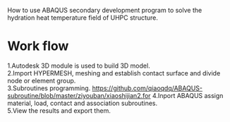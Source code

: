 How to use ABAQUS secondary development program to solve the hydration heat temperature field of UHPC structure.
# Work flow
1.Autodesk 3D module is used to build 3D model.        
2.Import HYPERMESH, meshing and establish contact surface and divide node or element group.         
3.Subroutines programming. 
https://github.com/qiaoqdq/ABAQUS-subroutine/blob/master/ziyouban/xiaoshijian2.for 
4.Inport ABAQUS assign material, load, contact and association subroutines.  
5.View the results and export them.

